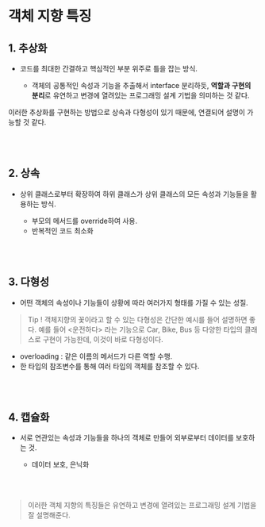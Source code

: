 객체 지향 특징
===

## 1. 추상화

* 코드를 최대한 간결하고 핵심적인 부분 위주로 틀을 잡는 방식.

  - 객체의 공통적인 속성과 기능을 추출해서 interface 분리하듯, **역할과 구현의 분리**로 유연하고 변경에 열려있는 프로그래밍 설계 기법을 의미하는 것 같다.

이러한 추상화를 구현하는 방법으로 상속과 다형성이 있기 때문에, 연결되어 설명이 가능할 것 같다.

<br><br>

## 2. 상속

* 상위 클래스로부터 확장하여 하위 클래스가 상위 클래스의 모든 속성과 기능들을 활용하는 방식.

  - 부모의 메서드를 override하여 사용.
  - 반복적인 코드 최소화

<br><br>

## 3. 다형성

* 어떤 객체의 속성이나 기능들이 상황에 따라 여러가지 형태를 가질 수 있는 성질.

> Tip ! 객체지향의 꽃이라고 할 수 있는 다형성은 간단한 예시를 들어 설명하면 좋다. 예를 들어 <운전하다> 라는 기능으로 Car, Bike, Bus 등 다양한 타입의 클래스로 구현이 가능한데, 이것이 바로 다형성이다.

  - overloading : 같은 이름의 메서드가 다른 역할 수행.
  - 한 타입의 참조변수를 통해 여러 타입의 객체를 참조할 수 있다.

<br><br>

## 4. 캡슐화
* 서로 연관있는 속성과 기능들을 하나의 객체로 만들어 외부로부터 데이터를 보호하는 것.

  - 데이터 보호, 은닉화

<br><br>

> 이러한 객체 지향의 특징들은 유연하고 변경에 열려있는 프로그래밍 설계 기법을 잘 설명해준다.
